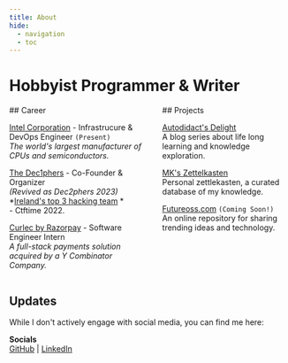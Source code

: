 ```yaml
---
title: About
hide:
  - navigation
  - toc
---
```

# Hobbyist Programmer & Writer

<section markdown="1" style="display: flex;">
<div class="career" markdown="1"> 
<!-- career -->
## Career 

[Intel Corporation](https://www.intel.com/content/www/us/en/homepage.html) - Infrastrucure & DevOps Engineer ```(Present)```<br />
*The world's largest manufacturer of CPUs and semiconductors.*

[The Dec1phers](https://dec1phe.rs) - Co-Founder & Organizer <br /> 
*(Revived as Dec2phers 2023)*
*[Ireland's top 3 hacking team](https://ctftime.org/team/176783/) *<br />- Ctftime 2022.

[Curlec by Razorpay](https://curlec.com/) - Software Engineer Intern<br />
*A full-stack payments solution acquired by a Y Combinator Company.*
<!-- get career -->
</div>

&nbsp;&nbsp;&nbsp;&nbsp;&nbsp;&nbsp;&nbsp;&nbsp;

<div class="projects" markdown="1">
<!-- projects -->
## Projects

[Autodidact's Delight](https://mkchong.com/blog/)<br/>
A blog series about life long learning and knowledge exploration.

[MK's Zettelkasten](https://mkchong.com/Knowledge/)<br/>
Personal zettlekasten, a curated database of my knowledge.


[Futureoss.com](#) ```(Coming Soon!)```<br/>
An online repository for sharing trending ideas and technology.


<!-- projects -->
</div>
</section>


<!-- updates -->
## Updates

While I don't actively engage with social media, you can find me here:

**Socials**
<br />[GitHub](https://github.com/mk3-14159) | [LinkedIn](https://www.linkedin.com/in/mk-chong-55027b199/)
<!-- updates -->
